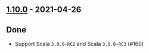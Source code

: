 ## [1.10.0](https://github.com/Kevin-Lee/logger-f/issues?utf8=%E2%9C%93&q=is%3Aissue+is%3Aclosed+milestone%3Amilestone16) - 2021-04-26

## Done
* Support Scala `3.0.0-RC2` and Scala `3.0.0-RC3` (#160)

